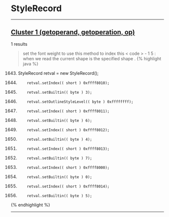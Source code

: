# StyleRecord

***

## [Cluster 1 (getoperand, getoperation, op)](./1)
1 results
> set the font weight to use this method to index this < code > - 1 5 : when we read the current shape is the specified shape . 
{% highlight java %}
1643. StyleRecord retval = new StyleRecord();
1648.         retval.setIndex(( short ) 0xffff8010);
1649.         retval.setBuiltin(( byte ) 3);
1650.         retval.setOutlineStyleLevel(( byte ) 0xffffffff);
1654.         retval.setIndex(( short ) 0xffff8011);
1655.         retval.setBuiltin(( byte ) 6);
1660.         retval.setIndex(( short ) 0xffff8012);
1661.         retval.setBuiltin(( byte ) 4);
1666.         retval.setIndex(( short ) 0xffff8013);
1667.         retval.setBuiltin(( byte ) 7);
1672.         retval.setIndex(( short ) 0xffff8000);
1673.         retval.setBuiltin(( byte ) 0);
1678.         retval.setIndex(( short ) 0xffff8014);
1679.         retval.setBuiltin(( byte ) 5);
{% endhighlight %}

***

